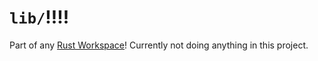 # `lib/`!!!!

Part of any [Rust Workspace][1]! Currently not doing anything in this project.

   [1]: http://static.rust-lang.org/doc/master/tutorial-rustpkg.html#workspaces
